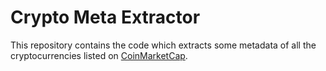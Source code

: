 # Crypto Meta Extractor

This repository contains the code which extracts some metadata of all the cryptocurrencies listed on [CoinMarketCap](https://coinmarketcap.com).
